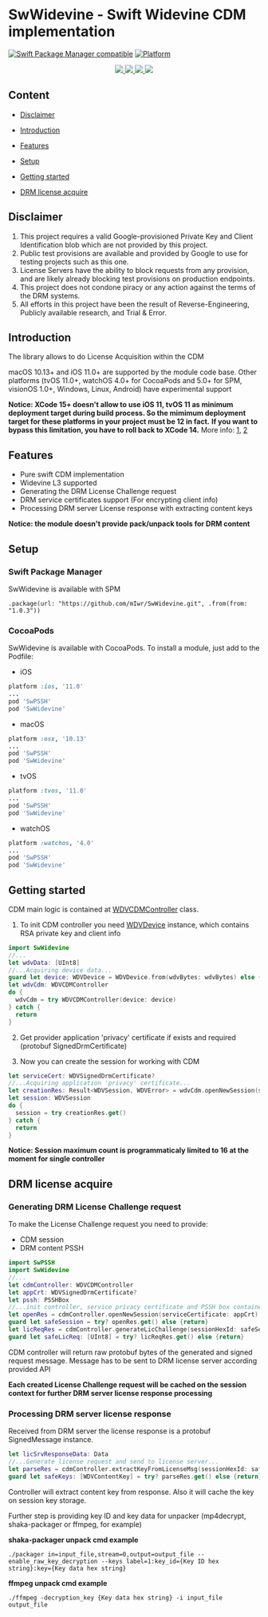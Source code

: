 # SwWidevine - Swift Widevine CDM implementation

[![Swift Package Manager compatible](https://img.shields.io/badge/SPM-compatible-brightgreen.svg?style=flat&colorA=28a745&&colorB=4E4E4E)](https://github.com/apple/swift-package-manager)
[![Platform](https://img.shields.io/badge/Platforms-iOS%20%7C%20Android%20%7CmacOS%20%7C%20watchOS%20%7C%20tvOS%20%7C%20Linux-4E4E4E.svg?colorA=28a745)](#Setup)


<p align="center">
    <a href="https://github.com/apple/swift">
        <img src="https://img.shields.io/badge/language-swift-orange.svg">
    </a>
    <a href="http://cocoapods.org/pods/SwWidevine">
        <img src="https://img.shields.io/cocoapods/v/SwWidevine.svg?style=flat">
    </a>
    <a href="http://cocoapods.org/pods/SwWidevine">
        <img src="https://img.shields.io/cocoapods/p/SwWidevine.svg?style=flat">
    </a>
    <a href="./LICENSE">
        <img src="https://img.shields.io/cocoapods/l/SwWidevine.svg?style=flat">
    </a>
</p>

## Content

- [Disclaimer](#Disclaimer)

- [Introduction](#Introduction)

- [Features](#Features)

- [Setup](#Setup)

- [Getting started](#Getting-started)

- [DRM license acquire](#DRM-license-acquire)

## Disclaimer

1. This project requires a valid Google-provisioned Private Key and Client Identification blob which are not
   provided by this project.
2. Public test provisions are available and provided by Google to use for testing projects such as this one.
3. License Servers have the ability to block requests from any provision, and are likely already blocking test
   provisions on production endpoints.
4. This project does not condone piracy or any action against the terms of the DRM systems.
5. All efforts in this project have been the result of Reverse-Engineering, Publicly available research, and Trial
   & Error.

## Introduction

The library allows to do License Acquisition within the CDM

macOS 10.13+ and iOS 11.0+ are supported by the module code base. Other platforms (tvOS 11.0+, watchOS 4.0+ for CocoaPods and 5.0+ for SPM, visionOS 1.0+, Windows, Linux, Android) have experimental support

**Notice: XCode 15+ doesn't allow to use iOS 11, tvOS 11 as minimum deployment target during build process. So the mimimum deployment target for these platforms in your project must be 12 in fact.**
**If you want to bypass this limitation, you have to roll back to XCode 14.** More info: [1](https://github.com/Alamofire/Alamofire/pull/3823), [2](https://github.com/realm/realm-swift/issues/8368#issuecomment-1737604011)

## Features

- Pure swift CDM implementation
- Widevine L3 supported
- Generating the DRM License Challenge request
- DRM service certificates support (For encrypting client info)
- Processing DRM server License response with extracting content keys

**Notice: the module doesn't provide pack/unpack tools for DRM content**

## Setup

### Swift Package Manager

SwWidevine is available with SPM

```
.package(url: "https://github.com/mIwr/SwWidevine.git", .from(from: "1.0.3"))
```

### CocoaPods

SwWidevine is available with CocoaPods. To install a module, just add to the Podfile:

- iOS
```ruby
platform :ios, '11.0'
...
pod 'SwPSSH'
pod 'SwWidevine'
```

- macOS
```ruby
platform :osx, '10.13'
...
pod 'SwPSSH'
pod 'SwWidevine'
```

- tvOS
```ruby
platform :tvos, '11.0'
...
pod 'SwPSSH'
pod 'SwWidevine'
```

- watchOS
```ruby
platform :watchos, '4.0'
...
pod 'SwPSSH'
pod 'SwWidevine'
```

## Getting started

CDM main logic is contained at [WDVCDMController](./Sources/SwWidevine/WDVCDMController.swift) class.

1. To init CDM controller you need [WDVDevice](./Sources/SwWidevine/Model/Device/WDVDevice.swift) instance, which contains RSA private key and client info
```swift
import SwWidevine
//...
let wdvData: [UInt8]
//...Acquiring device data...
guard let device: WDVDevice = WDVDevice.from(wdvBytes: wdvBytes) else {return}
let wdvCdm: WDVCDMController
do {
  wdvCdm = try WDVCDMController(device: device)
} catch {
  return
}
```

2. Get provider application 'privacy' certificate if exists and required (protobuf SignedDrmCertificate) 

3. Now you can create the session for working with CDM
```swift
let serviceCert: WDVSignedDrmCertificate?
//...Acquiring application 'privacy' certificate...
let creationRes: Result<WDVSession, WDVError> = wdvCdm.openNewSession(serviceCertificate: serviceCert)
let session: WDVSession
do {
  session = try creationRes.get()
} catch {
  return
}
```

**Notice: Session maximum count is programmaticaly limited to 16 at the moment for single controller**

## DRM license acquire

### Generating DRM License Challenge request

To make the License Challenge request you need to provide:

- CDM session
- DRM content PSSH

```swift
import SwPSSH
import SwWidevine
//...
let cdmController: WDVCDMController
let appCrt: WDVSignedDrmCertificate?
let pssh: PSSHBox
//...init controller, service privacy certificate and PSSH box container...
let openRes = cdmController.openNewSession(serviceCertificate: appCrt)
guard let safeSession = try? openRes.get() else {return}
let licReqRes = cdmController.generateLicChallenge(sessionHexId: safeSession.hexId, pssh: pssh, licenseType: .streaming, privacyMode: true)
guard let safeLicReq: [UInt8] = try? licReqRes.get() else {return}
```

CDM controller will return raw protobuf bytes of the generated and signed request message. Message has to be sent to DRM license server according provided API
 
**Each created License Challenge request will be cached on the session context for further DRM server license response processing**
 
### Processing DRM server license response

Received from DRM server the license response is a protobuf SignedMessage instance. 
```swift
let licSrvResponseData: Data
//...Generate license request and send to license server...
let parseRes = cdmController.extractKeyFromLicenseMsg(sessionHexId: safeSession.hexId, licSrvResponse: data)
guard let safeKeys: [WDVContentKey] = try? parseRes.get() else {return}
```
Controller will extract content key from response. Also it will cache the key on session key storage.

Further step is providing key ID and key data for unpacker (mp4decrypt, shaka-packager or ffmpeg, for example)

**shaka-packager unpack cmd example**
```
./packager in=input_file,stream=0,output=output_file --enable_raw_key_decryption --keys label=1:key_id={Key ID hex string}:key={Key data hex string}
```

**ffmpeg unpack cmd example**
```
./ffmpeg -decryption_key {Key data hex string} -i input_file output_file
```

